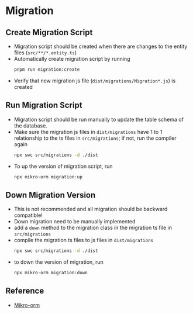 # Migration

## Create Migration Script

- Migration script should be created when there are changes to the entity files (`src/**/*.entity.ts`)
- Automatically create migration script by running
  ```sh
  pnpm run migration:create
  ```
- Verify that new migration js file (`dist/migrations/Migration*.js`) is created

## Run Migration Script

- Migration script should be run manually to update the table schema of the database.
- Make sure the migration js files in `dist/migrations` have 1 to 1 relationship to the ts files in `src/migrations`; if not, run the compiler again
  ```sh
  npx swc src/migrations -d ./dist
  ```
- To up the version of migration script, run
  ```sh
  npx mikro-orm migration:up
  ```

## Down Migration Version

- This is not recommended and all migration should be backward compatible!
- Down migration need to be manually implemented
- add a `down` method to the migration class in the migration ts file in `src/migrations`
- compile the migration ts files to js files in `dist/migrations`
  ```sh
  npx swc src/migrations -d ./dist
  ```
- to down the version of migration, run
  ```sh
  npx mikro-orm migration:down
  ```

## Reference

- [Mikro-orm](https://mikro-orm.io/docs/migrations/)
